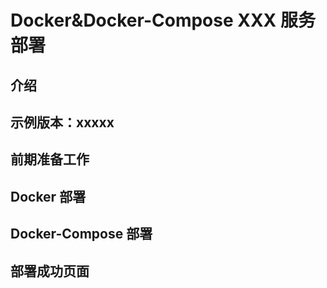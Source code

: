 # Docker&Docker-Compose XXX 服务部署

## 介绍

## 示例版本：xxxxx

## 前期准备工作

## Docker 部署

## Docker-Compose 部署

## 部署成功页面